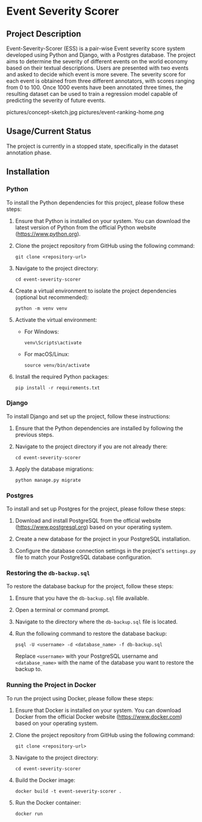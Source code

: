 # Event Severity Scorer

## Project Description

Event-Severity-Scorer (ESS) is a pair-wise Event severity score system developed using Python and Django, with a Postgres database. The project aims to determine the severity of different events on the world economy based on their textual descriptions. Users are presented with two events and asked to decide which event is more severe. The severity score for each event is obtained from three different annotators, with scores ranging from 0 to 100. Once 1000 events have been annotated three times, the resulting dataset can be used to train a regression model capable of predicting the severity of future events.

pictures/concept-sketch.jpg
pictures/event-ranking-home.png

## Usage/Current Status

The project is currently in a stopped state, specifically in the dataset annotation phase.

## Installation

### Python

To install the Python dependencies for this project, please follow these steps:

1. Ensure that Python is installed on your system. You can download the latest version of Python from the official Python website (https://www.python.org).

2. Clone the project repository from GitHub using the following command:
   ```
   git clone <repository-url>
   ```

3. Navigate to the project directory:
   ```
   cd event-severity-scorer
   ```

4. Create a virtual environment to isolate the project dependencies (optional but recommended):
   ```
   python -m venv venv
   ```

5. Activate the virtual environment:
   - For Windows:
     ```
     venv\Scripts\activate
     ```
   - For macOS/Linux:
     ```
     source venv/bin/activate
     ```

6. Install the required Python packages:
   ```
   pip install -r requirements.txt
   ```

### Django

To install Django and set up the project, follow these instructions:

1. Ensure that the Python dependencies are installed by following the previous steps.

2. Navigate to the project directory if you are not already there:
   ```
   cd event-severity-scorer
   ```

3. Apply the database migrations:
   ```
   python manage.py migrate
   ```

### Postgres

To install and set up Postgres for the project, please follow these steps:

1. Download and install PostgreSQL from the official website (https://www.postgresql.org) based on your operating system.

2. Create a new database for the project in your PostgreSQL installation.

3. Configure the database connection settings in the project's `settings.py` file to match your PostgreSQL database configuration.

### Restoring the `db-backup.sql`

To restore the database backup for the project, follow these steps:

1. Ensure that you have the `db-backup.sql` file available.

2. Open a terminal or command prompt.

3. Navigate to the directory where the `db-backup.sql` file is located.

4. Run the following command to restore the database backup:
   ```
   psql -U <username> -d <database_name> -f db-backup.sql
   ```

   Replace `<username>` with your PostgreSQL username and `<database_name>` with the name of the database you want to restore the backup to.

### Running the Project in Docker

To run the project using Docker, please follow these steps:

1. Ensure that Docker is installed on your system. You can download Docker from the official Docker website (https://www.docker.com) based on your operating system.

2. Clone the project repository from GitHub using the following command:
   ```
   git clone <repository-url>
   ```

3. Navigate to the project directory:
   ```
   cd event-severity-scorer
   ```

4. Build the Docker image:
   ```
   docker build -t event-severity-scorer .
   ```

5. Run the Docker container:
   ```
   docker run
